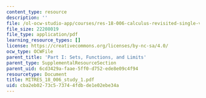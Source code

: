 ```yaml
---
content_type: resource
description: ''
file: /ol-ocw-studio-app/courses/res-18-006-calculus-revisited-single-variable-calculus-fall-2010/cba2eb0273c573744fdbde1e02ebe34a_MITRES_18_006_study_1.pdf
file_size: 22208019
file_type: application/pdf
learning_resource_types: []
license: https://creativecommons.org/licenses/by-nc-sa/4.0/
ocw_type: OCWFile
parent_title: 'Part I: Sets, Functions, and Limits'
parent_type: SupplementalResourceSection
parent_uid: 6cd3429a-faae-5ff0-d752-ede8e09c4f94
resourcetype: Document
title: MITRES_18_006_study_1.pdf
uid: cba2eb02-73c5-7374-4fdb-de1e02ebe34a
---
```

